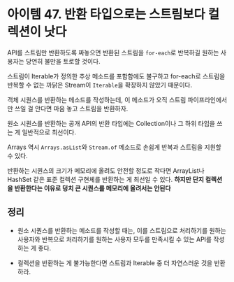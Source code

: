 # 아이템 47. 반환 타입으로는 스트림보다 컬렉션이 낫다

API를 스트림만 반환하도록 짜놓으면 반환된 스트림을 `for-each`로 반복하길 원하는 사용자는 당연히 불만을 토로할 것이다.

스트림이 Iterable가 정의한 추상 메소드를 포함함에도 불구하고 for-each로 스트림을 반복할 수 없는 까닭은 Stream이 `Iterable`을 확장하지 않았기 때문이다.

객체 시퀀스를 반환하는 메소드를 작성하는데, 이 메소드가 오직 스트림 파이프라인에서만 쓰일 걸 안다면 마음 놓고 스트림을 반환하자.

원소 시퀀스를 반환하는 공개 API의 반환 타입에는 Collection이나 그 하위 타입을 쓰는 게 일반적으로 최선이다.

Arrays 역시 `Arrays.asList`와 `Stream.of` 메소드로 손쉽게 반복과 스트림을 지원할 수 있다.

반환하는 시퀀스의 크기가 메모리에 올려도 안전할 정도로 작다면 ArrayList나 HashSet 같은 표준 컬렉션 구현체를 반환하는 게 최선일 수 있다. **하지만 단지 컬렉션을 반환한다는 이유로 덩치 큰 시퀀스를 메모리에 올려서는 안된다**

## 정리

- 원소 시퀀스를 반환하는 메소드를 작성할 때는, 이를 스트림으로 처리하기를 원하는 사용자와 반복으로 처리하기를 원하는 사용자 모두를 만족시킬 수 있는 API를 작성하는 게 좋다.

- 컬렉션을 반환하는 게 불가능한다면 스트림과 Iterable 중 더 자연스러운 것을 반환하라.
